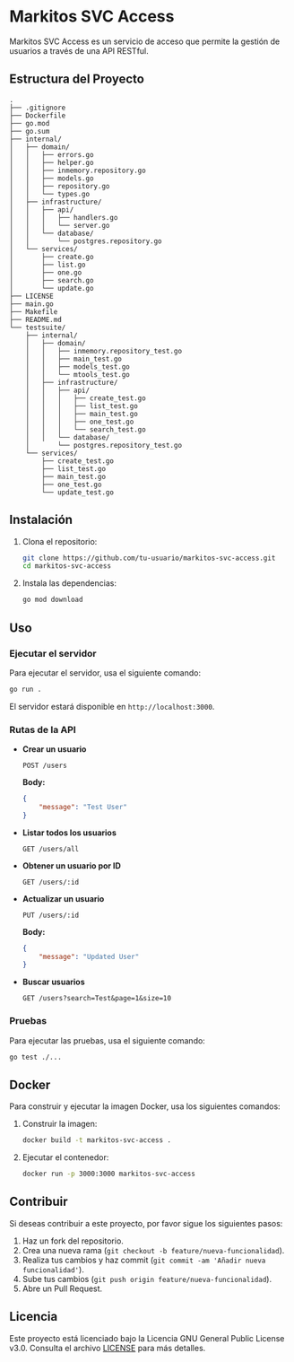 # Markitos SVC Access

Markitos SVC Access es un servicio de acceso que permite la gestión de usuarios a través de una API RESTful.

## Estructura del Proyecto

```
.
├── .gitignore
├── Dockerfile
├── go.mod
├── go.sum
├── internal/
│   ├── domain/
│   │   ├── errors.go
│   │   ├── helper.go
│   │   ├── inmemory.repository.go
│   │   ├── models.go
│   │   ├── repository.go
│   │   └── types.go
│   ├── infrastructure/
│   │   ├── api/
│   │   │   ├── handlers.go
│   │   │   └── server.go
│   │   └── database/
│   │       └── postgres.repository.go
│   └── services/
│       ├── create.go
│       ├── list.go
│       ├── one.go
│       ├── search.go
│       └── update.go
├── LICENSE
├── main.go
├── Makefile
├── README.md
└── testsuite/
    ├── internal/
    │   ├── domain/
    │   │   ├── inmemory.repository_test.go
    │   │   ├── main_test.go
    │   │   ├── models_test.go
    │   │   └── mtools_test.go
    │   ├── infrastructure/
    │   │   ├── api/
    │   │   │   ├── create_test.go
    │   │   │   ├── list_test.go
    │   │   │   ├── main_test.go
    │   │   │   ├── one_test.go
    │   │   │   └── search_test.go
    │   │   └── database/
    │       └── postgres.repository_test.go
    └── services/
        ├── create_test.go
        ├── list_test.go
        ├── main_test.go
        ├── one_test.go
        └── update_test.go
```

## Instalación

1. Clona el repositorio:
    ```sh
    git clone https://github.com/tu-usuario/markitos-svc-access.git
    cd markitos-svc-access
    ```

2. Instala las dependencias:
    ```sh
    go mod download
    ```

## Uso

### Ejecutar el servidor

Para ejecutar el servidor, usa el siguiente comando:
```sh
go run .
```

El servidor estará disponible en `http://localhost:3000`.

### Rutas de la API

- **Crear un usuario**
    ```http
    POST /users
    ```
    **Body:**
    ```json
    {
        "message": "Test User"
    }
    ```

- **Listar todos los usuarios**
    ```http
    GET /users/all
    ```

- **Obtener un usuario por ID**
    ```http
    GET /users/:id
    ```

- **Actualizar un usuario**
    ```http
    PUT /users/:id
    ```
    **Body:**
    ```json
    {
        "message": "Updated User"
    }
    ```

- **Buscar usuarios**
    ```http
    GET /users?search=Test&page=1&size=10
    ```

### Pruebas

Para ejecutar las pruebas, usa el siguiente comando:
```sh
go test ./...
```

## Docker

Para construir y ejecutar la imagen Docker, usa los siguientes comandos:

1. Construir la imagen:
    ```sh
    docker build -t markitos-svc-access .
    ```

2. Ejecutar el contenedor:
    ```sh
    docker run -p 3000:3000 markitos-svc-access
    ```

## Contribuir

Si deseas contribuir a este proyecto, por favor sigue los siguientes pasos:

1. Haz un fork del repositorio.
2. Crea una nueva rama (`git checkout -b feature/nueva-funcionalidad`).
3. Realiza tus cambios y haz commit (`git commit -am 'Añadir nueva funcionalidad'`).
4. Sube tus cambios (`git push origin feature/nueva-funcionalidad`).
5. Abre un Pull Request.

## Licencia

Este proyecto está licenciado bajo la Licencia GNU General Public License v3.0. Consulta el archivo [LICENSE](LICENSE) para más detalles.